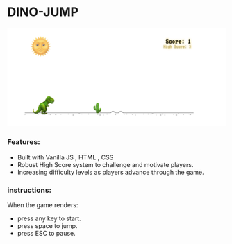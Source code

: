 # DINO-JUMP
![Screensot](/assets/screenshot.png)

### Features:

- Built with Vanilla JS , HTML , CSS
- Robust High Score system to challenge and motivate players.
- Increasing difficulty levels as players advance through the game.

### instructions:
When the game renders:
- press any key to start.
- press space to jump.
- press ESC to pause.
